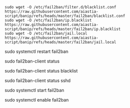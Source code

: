 ```
sudo wget -O /etc/fail2ban/filter.d/blacklist.conf https://raw.githubusercontent.com/aiastia-script/banip/refs/heads/master/fail2ban/blacklist.conf
sudo wget -O /etc/fail2ban/ip.blacklist https://raw.githubusercontent.com/aiastia-script/banip/refs/heads/master/fail2ban/ip.blacklist
sudo wget -O /etc/fail2ban/jail.local https://raw.githubusercontent.com/aiastia-script/banip/refs/heads/master/fail2ban/jail.local
```
sudo systemctl restart fail2ban


sudo fail2ban-client status

sudo fail2ban-client status blacklist

sudo fail2ban-client status sshd

sudo systemctl start fail2ban


sudo systemctl enable fail2ban
